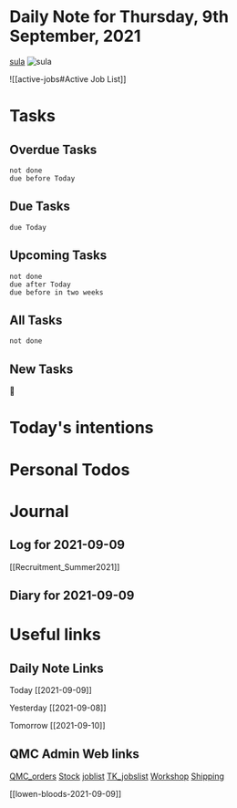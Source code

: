 # Daily Note for Thursday, 9th September, 2021

[sula](https://www.cats.org.uk/bridgend/adopt-a-cat?cid=310478)
![sula](https://www.cats.org.uk/root/cat_image.jpg?id=310478&type=1&pos=2)


![[active-jobs#Active Job List]]

# Tasks

## Overdue Tasks

```tasks
not done
due before Today
```

## Due Tasks

```tasks
due Today
```

## Upcoming Tasks

```tasks
not done
due after Today
due before in two weeks
```


## All Tasks

```tasks
not done
```

## New Tasks

📅

# Today's intentions

# Personal Todos

# Journal

## Log for 2021-09-09

[[Recruitment_Summer2021]]

## Diary for 2021-09-09

# Useful links

## Daily Note Links

Today 		[[2021-09-09]]

Yesterday 	[[2021-09-08]]

Tomorrow 	[[2021-09-10]]

## QMC Admin Web links

[QMC\_orders](https://www.dropbox.com/scl/fi/o674wx2wdoeo81g3cg0pm/QMC_orders.xlsm?cloud_editor=excel&dl=0)
[Stock](https://www.dropbox.com/scl/fi/w20c8bpsjfwzzr7gjnnri/Stock.xlsm?cloud_editor=excel&dl=0)
[joblist](https://www.dropbox.com/scl/fi/6lxbg8x0fb0b4odekj8u3/joblist.xls?cloud_editor=excel&dl=0)
[TK\_jobslist](https://www.dropbox.com/scl/fi/f27ptqro2cu9p9po9nqty/TK_jobslist.xlsm?cloud_editor=excel&dl=0)
[Workshop](https://www.dropbox.com/scl/fi/179ys17jb5uofer9b5wow/Workshop.xls?cloud_editor=excel&dl=0)
[Shipping](https://www.dropbox.com/scl/fi/9mvmib7om9r2ca8et1cu2/Shipping.xlsm?cloud_editor=excel&dl=0)

[[lowen-bloods-2021-09-09]]


